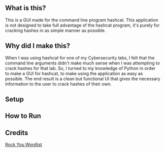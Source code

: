 ## What is this?

This is a GUI made for the command line program hashcat. This application is not designed to take full advantage of the hashcat program, it's purely for cracking hashes in as simple manner as possible.

## Why did I make this?

When I was using hashcat for one of my Cybersecurity labs, I felt that the command line arguments didn't make much sense when I was attempting to crack hashes for that lab. So, I turned to my knowledge of Python in order to make a GUI for hashcat, to make using the application as easy as possible. The end result is a clean but functional UI that gives the necessary information to the user to crack hashes of their own.

## Setup

## How to Run

## Credits
[Rock You Wordlist](https://github.com/brannondorsey/naive-hashcat/releases/download/data/rockyou.txt)